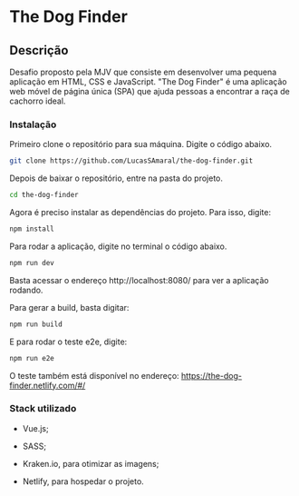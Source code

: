 <h1>The Dog Finder</h1>

## Descrição

Desafio proposto pela MJV que consiste em desenvolver uma pequena aplicação em HTML, CSS e JavaScript. 
"The Dog Finder" é uma aplicação web móvel de página única (SPA) que ajuda pessoas a encontrar a raça de cachorro ideal.

### Instalação

Primeiro clone o repositório para sua máquina. Digite o código abaixo.

``` bash
git clone https://github.com/LucasSAmaral/the-dog-finder.git
```

Depois de baixar o repositório, entre na pasta do projeto.

``` bash
cd the-dog-finder
```

Agora é preciso instalar as dependências do projeto. Para isso, digite:

``` bash
npm install
```

Para rodar a aplicação, digite no terminal o código abaixo.

``` bash
npm run dev
```
Basta acessar o endereço http://localhost:8080/ para ver a aplicação rodando.

Para gerar a build, basta digitar:
``` bash
npm run build
```
E para rodar o teste e2e, digite:

``` bash
npm run e2e
```

O teste também está disponível no endereço: https://the-dog-finder.netlify.com/#/

### Stack utilizado

* Vue.js;

* SASS;

* Kraken.io, para otimizar as imagens;

* Netlify, para hospedar o projeto.